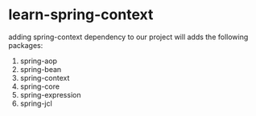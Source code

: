 # learn-spring-context
adding spring-context dependency to our project will adds the following packages:

1. spring-aop
2. spring-bean
3. spring-context
4. spring-core
5. spring-expression
6. spring-jcl

